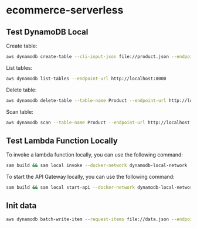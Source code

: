# ecommerce-serverless

## Test DynamoDB Local

Create table:
```bash
aws dynamodb create-table --cli-input-json file://product.json --endpoint-url http://localhost:8000
```

List tables:
```bash
aws dynamodb list-tables --endpoint-url http://localhost:8000
```

Delete table:
```bash
aws dynamodb delete-table --table-name Product --endpoint-url http://localhost:8000
```

Scan table:
```bash
aws dynamodb scan --table-name Product --endpoint-url http://localhost:8000
```

## Test Lambda Function Locally
To invoke a lambda function locally, you can use the following command:
```bash
sam build && sam local invoke --docker-network dynamodb-local-network
```
To start the API Gateway locally, you can use the following command:
```bash
sam build && sam local start-api --docker-network dynamodb-local-network --port 9000
```

## Init data

```bash
aws dynamodb batch-write-item --request-items file://data.json --endpoint-url http://localhost:8000
```